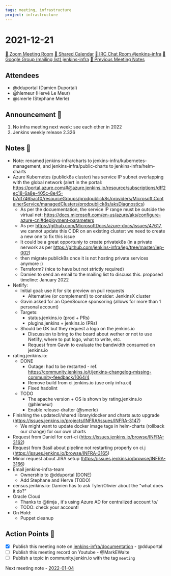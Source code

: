 ```yaml
---
tags: meeting, infrastructure
project: infrastructure
---
```

<!-- markdownlint-disable MD026-->


# 2021-12-21

[:movie_camera: Zoom Meeting Room](https://zoom.us/j/92454301214?pwd=aEVoUi9EanpaakN3L1ZxRlpDQk5Ddz09)
[:calendar: Shared Calendar](https://jenkins.io/event-calendar/)
[:speech_balloon: IRC Chat Room #jenkins-infra](https://jenkins.io/chat/#jenkins-infra)
[:email: Google Group (mailing list) jenkins-infra](https://groups.google.com/g/jenkins-infra)
[🧠 Previous Meeting Notes](https://github.com/jenkins-infra/documentation/blob/main/meetings/2021-12-14.md)

## Attendees

* @dduportal (Damien Duportal)
* @hlemeur (Hervé Le Meur)
* @smerle (Stephane Merle)

## Announcement :loudspeaker:

1. No infra meeting next week: see each other in 2022
2. Jenkins weekly release 2.326

## Notes :book:

* Note: renamed jenkins-infra/charts to jenkins-infra/kubernetes-management, and jenkins-infra/public-charts to jenkins-infra/helm-charts
* Azure Kubernetes (publick8s cluster) has service IP subnet overlapping with the global network (alert in the portal: https://portal.azure.com/#@azure.jenkins.io/resource/subscriptions/dff2ec18-6a8e-405c-8e45-b7df7465acf0/resourceGroups/prodpublick8s/providers/Microsoft.ContainerService/managedClusters/prodpublick8s/aksDiagnostics)
    * As per the docuementation, the service IP range must be outside the virtual net: https://docs.microsoft.com/en-us/azure/aks/configure-azure-cni#deployment-parameters
    * As per https://github.com/MicrosoftDocs/azure-docs/issues/47617, we cannot update this CIDR on an existing cluster: we need to create a new one to fix this issue
    * It could be a great opportuniy to create privatek8s (in a private nerwork as per https://github.com/jenkins-infra/iep/tree/master/iep-002)
    * then migrate publick8s once it is not hosting private services anymore :)
    * Terraform? (nice to have but not strictly required)
    * Damien to send an email to the mailing list to discuss this. proposed timeline: January 2022
* Netlify:
    * Initial goal: use it for site preview on pull requests
        * Alternative (or complement!) to consider: JenkinsX cluster
    * Gavin asked for an OpenSource sponsoring (allows for more than 1 personal account)
    * Targets:
        * status.jenkins.io (prod + PRs)
        * plugins.jenkins + jenkins.io (PRs)
    * Should be OK but they request a logo on the jenkins.io
        * Discussion to bring to the board about wether or not to use Netlify, where to put logo, what to write, etc.
        * Request from Gavin to evaluate the bandwidth consumed on jenkins.io
* rating.jenkins.io:
    * DONE
        * Outage: had to be restarted - ref. https://community.jenkins.io/t/jenkins-changelog-missing-community-feedback/1064/4
        * Remove build from ci.jenkins.io (use only infra.ci)
        * Fixed hadolint
    * TODO
        * The apache version + OS is shown by rating.jenkins.io (@hlemeur)
        * Enable release-drafter (@smerle)
* Finishing the updatecli/shared library/docker and charts auto upgrade (https://issues.jenkins.io/projects/INFRA/issues/INFRA-3147)
    * We might want to update docker image tags in helm-charts (rollback our change) for our own charts
* Request from Daniel for cert-ci (https://issues.jenkins.io/browse/INFRA-3162)
* Request from Basil about pipeline not restarting properly on ci.j (https://issues.jenkins.io/browse/INFRA-3165)
* Minor request about JIRA setup (https://issues.jenkins.io/browse/INFRA-3166)
* Email jenkins-infra-team
    * Ownership to @dduportal (DONE)
    * Add Stephane and Herve (TODO)
* census.jenkins.io: Damien has to ask Tyler/Olivier about the "what does it do?"
* Oracle Cloud
    * Thanks to @timja , it's using Azure AD for centralized account \o/
    * TODO: check your account!
* On Hold:
    * Puppet cleanup


## Action Points :muscle:

* [x] Publish this meeting note on [jenkins-infra/documentation](https://github.com/jenkins-infra/documentation) - @dduportal 
* [ ] Publish this meeting record on Youtube - @MarkEWaite 
* [ ] Publish a topic in community.jenkin.io with the tag `meeting`

Next meeting note - [2022-01-04](https://github.com/jenkins-infra/documentation/blob/main/meetings/2022-01-04.md) 